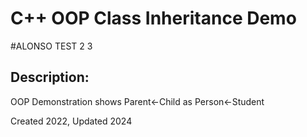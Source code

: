 # C++ OOP Class Inheritance Demo


#ALONSO TEST 2 3
## Description:
OOP Demonstration shows Parent<-Child as Person<-Student

Created 2022, Updated 2024